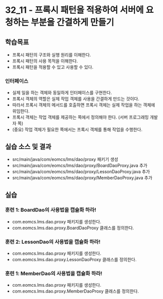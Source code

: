 # 32_11 - 프록시 패턴을 적용하여 서버에 요청하는 부분을 간결하게 만들기

## 학습목표

- 프록시 패턴의 구조와 실행 원리를 이해한다.
- 프록시 패턴의 사용 목적을 이해한다.
- 프록시 패턴을 적용할 수 있고 사용할 수 있다.

### 인터페이스

- 실제 일을 하는 객체와 동일하게 인터페이스를 구현한다.
- 프록시 객체의 역할은 실제 작업 객체를 사용을 간결하게 만드는 것이다. 
- 따라서 프록시 객체의 메서드를 호출하면 프록시 객체는 실제 작업을 하는 객체에 위임한다.
- 프록시 객체는 작업 객체를 제공하는 쪽에서 정의해야 한다. (서버 프로그래밍 개발자 쪽)
- (중요) 작업 객체가 필요한 쪽에서는 프록시 객체를 통해 작업을 수행한다.   

## 실습 소스 및 결과

- src/main/java/com/eomcs/lms/dao/proxy 패키기 생성
- src/main/java/com/eomcs/lms/dao/proxy/BoardDaoProxy.java 추가
- src/main/java/com/eomcs/lms/dao/proxy/LessonDaoProxy.java 추가
- src/main/java/com/eomcs/lms/dao/proxy/MemberDaoProxy.java 추가

## 실습  

### 훈련 1: BoardDao의 사용법을 캡슐화 하라!  

- com.eomcs.lms.dao.proxy 패키지를 생성한다. 
- com.eomcs.lms.dao.proxy.BoardDaoProxy 클래스를 정의한다. 


### 훈련 2: LessonDao의 사용법을 캡슐화 하라!  

- com.eomcs.lms.dao.proxy 패키지를 생성한다. 
- com.eomcs.lms.dao.proxy.LessonDaoProxy 클래스를 정의한다. 

### 훈련 1: MemberDao의 사용법을 캡슐화 하라!  

- com.eomcs.lms.dao.proxy 패키지를 생성한다. 
- com.eomcs.lms.dao.proxy.MemberDaoProxy 클래스를 정의한다. 

